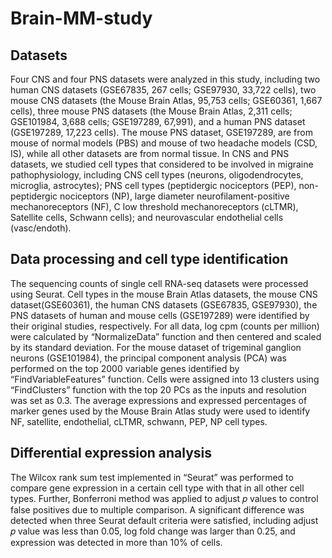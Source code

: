 # Brain-MM-study

## Datasets
Four CNS and four PNS datasets were analyzed in this study, including two human CNS datasets (GSE67835, 267 cells; GSE97930, 33,722 cells),  two mouse CNS datasets (the Mouse Brain Atlas, 95,753 cells; GSE60361, 1,667 cells), three mouse PNS datasets (the Mouse Brain Atlas, 2,311 cells; GSE101984, 3,688 cells; GSE197289, 67,991), and a human PNS dataset (GSE197289, 17,223 cells). The mouse PNS dataset, GSE197289, are from  mouse of normal models (PBS) and mouse of two headache models (CSD, IS), while all other datasets are from normal tissue. In CNS and PNS datasets, we studied cell types that considered to be involved in migraine pathophysiology, including CNS cell types (neurons, oligodendrocytes, microglia, astrocytes); PNS cell types (peptidergic nociceptors (PEP), non-peptidergic nociceptors (NP), large diameter neurofilament-positive mechanoreceptors (NF), C low threshold mechanoreceptors (cLTMR), Satellite cells, Schwann cells); and neurovascular endothelial cells (vasc/endoth).

## Data processing and cell type identification
The sequencing counts of single cell RNA-seq datasets were processed using Seurat. Cell types in the mouse Brain Atlas datasets, the mouse CNS dataset(GSE60361), the human CNS datasets (GSE67835, GSE97930), the PNS datasets of human and mouse cells (GSE197289) were identified by their original studies, respectively. For all data, log cpm (counts per million) were calculated by “NormalizeData” function and then centered and scaled by its standard deviation.  For the mouse dataset of trigeminal ganglion neurons (GSE101984), the principal component analysis (PCA) was performed on the top 2000 variable genes identified by “FindVariableFeatures” function. Cells were assigned into 13 clusters using “FindClusters” function with the top 20 PCs as the inputs and resolution was set as 0.3. The average expressions and expressed percentages of marker genes used by the Mouse Brain Atlas study were used to identify NF, satellite, endothelial, cLTMR, schwann, PEP, NP cell types. 

## Differential expression analysis
The Wilcox rank sum test implemented in “Seurat” was performed to compare gene expression in a certain cell type with that in all other cell types. Further, Bonferroni method was applied to adjust 𝑝 values to control false positives due to multiple comparison. A significant difference was detected when three Seurat default criteria were satisfied, including adjust 𝑝 value was less than 0.05, log fold change was larger than 0.25, and expression was detected in more than 10% of cells.

